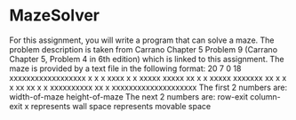 # MazeSolver
For this assignment, you will write a program that can solve a maze. The problem description is 
taken from Carrano Chapter 5 Problem 9 (Carrano Chapter 5, Problem 4 in 6th edition) which is 
linked to this assignment. 
The maze is provided by a text file in the following format: 
20 7
0 18
xxxxxxxxxxxxxxxxxx x
x     x       xxxx x
x xxxxx  xxxxx  xx x
x xxxxx xxxxxxx xx x
x x          xx xx x
x xxxxxxxxxx xx    x
xxxxxxxxxxxxxxxxxxxx
The first 2 numbers are: width-of-maze height-of-maze
The next 2 numbers are: row-exit column-exit
x represents wall
space represents movable space
